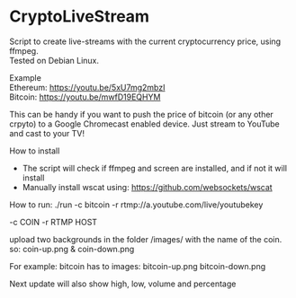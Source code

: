 # CryptoLiveStream

Script to create live-streams with the current cryptocurrency price, using ffmpeg.<br>
Tested on Debian Linux.

Example<br>
Ethereum: https://youtu.be/5xU7mg2mbzI <br>
Bitcoin: https://youtu.be/mwfD19EQHYM

This can be handy if you want to push the price of bitcoin (or any other crpyto) to a Google Chromecast enabled device.
Just stream to YouTube and cast to your TV!

How to install
- The script will check if ffmpeg and screen are installed, and if not it will install 
- Manually install wscat using: https://github.com/websockets/wscat

How to run: 
./run -c bitcoin -r rtmp://a.youtube.com/live/youtubekey

-c COIN
-r RTMP HOST

upload two backgrounds in the folder /images/ with the name of the coin. 
so: coin-up.png & coin-down.png

For example: bitcoin has to images:
bitcoin-up.png
bitcoin-down.png

Next update will also show high, low, volume and percentage
